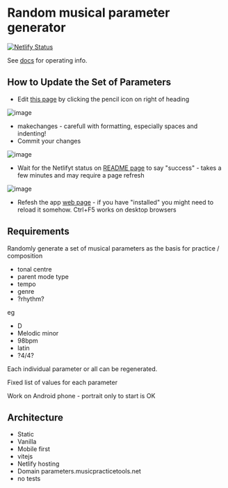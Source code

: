 # Random musical parameter generator

[![Netlify Status](https://api.netlify.com/api/v1/badges/8fc41265-496f-42ab-8bc3-dd35a5b7f885/deploy-status)](https://app.netlify.com/sites/musical-parameters/deploys)

See [docs](https://htmlpreview.github.io?https://github.com/music-practice-tools/musical-parameters/blob/master/public/docs/index.html) for operating info.

## How to Update the Set of Parameters

- Edit [this page](https://github.com/music-practice-tools/musical-parameters/blob/master/src/parameters.yaml) by clicking the pencil icon on right of heading

![image](https://user-images.githubusercontent.com/618922/180992308-613a18b1-6cdd-4a46-9385-e7f0010ea7f4.png)

- makechanges - carefull with formatting, especially spaces and indenting!
- Commit your changes

![image](https://user-images.githubusercontent.com/618922/180992619-e5b9ad34-6361-4540-b614-4108edc4eeee.png)

- Wait for the Netlifyt status on [README page](https://github.com/music-practice-tools/musical-parameters) to say "success" - takes a few minutes and may require a page refresh

![image](https://user-images.githubusercontent.com/618922/180992783-b96ef061-e719-4136-b173-52dfc7fe111b.png)

- Refesh the app [web page](https://parameters.musicpracticetools.net/) - if you have "installed" you might need to reload it somehow. Ctrl+F5 works on desktop browsers

## Requirements

Randomly generate a set of musical parameters as the basis for practice / composition

- tonal centre
- parent mode type
- tempo
- genre
- ?rhythm?

eg

- D
- Melodic minor
- 98bpm
- latin
- ?4/4?

Each individual parameter or all can be regenerated.

Fixed list of values for each parameter

Work on Android phone - portrait only to start is OK

## Architecture

- Static
- Vanilla
- Mobile first
- vitejs
- Netlify hosting
- Domain parameters.musicpracticetools.net
- no tests
